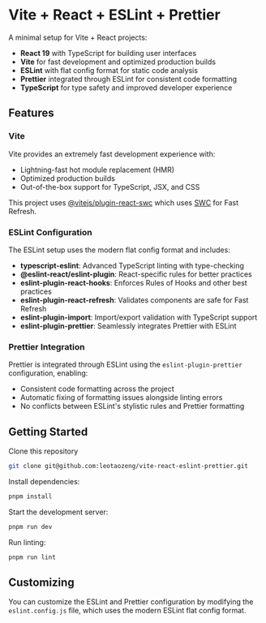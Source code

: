 # Vite + React + ESLint + Prettier

A minimal setup for Vite + React projects:

- **React 19** with TypeScript for building user interfaces
- **Vite** for fast development and optimized production builds
- **ESLint** with flat config format for static code analysis
- **Prettier** integrated through ESLint for consistent code formatting
- **TypeScript** for type safety and improved developer experience

## Features

### Vite

Vite provides an extremely fast development experience with:
- Lightning-fast hot module replacement (HMR)
- Optimized production builds
- Out-of-the-box support for TypeScript, JSX, and CSS

This project uses [@vitejs/plugin-react-swc](https://github.com/vitejs/vite-plugin-react-swc/blob/main/README.md) which uses [SWC](https://swc.rs/) for Fast Refresh.

### ESLint Configuration

The ESLint setup uses the modern flat config format and includes:

- **typescript-eslint**: Advanced TypeScript linting with type-checking
- **@eslint-react/eslint-plugin**: React-specific rules for better practices
- **eslint-plugin-react-hooks**: Enforces Rules of Hooks and other best practices
- **eslint-plugin-react-refresh**: Validates components are safe for Fast Refresh
- **eslint-plugin-import**: Import/export validation with TypeScript support
- **eslint-plugin-prettier**: Seamlessly integrates Prettier with ESLint

### Prettier Integration

Prettier is integrated through ESLint using the `eslint-plugin-prettier` configuration, enabling:
- Consistent code formatting across the project
- Automatic fixing of formatting issues alongside linting errors
- No conflicts between ESLint's stylistic rules and Prettier formatting

## Getting Started

Clone this repository

```bash
git clone git@github.com:leotaozeng/vite-react-eslint-prettier.git
```

Install dependencies:

```bash
pnpm install
```

Start the development server:

```bash
pnpm run dev
```

Run linting:
```bash
pnpm run lint
```

## Customizing

You can customize the ESLint and Prettier configuration by modifying the `eslint.config.js` file, which uses the modern ESLint flat config format.
